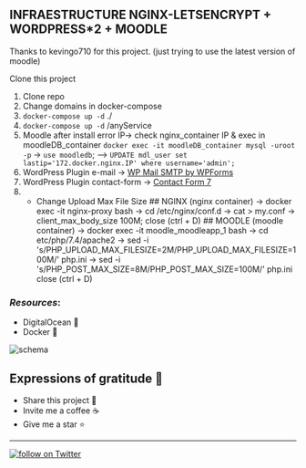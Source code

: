 ## INFRAESTRUCTURE NGINX-LETSENCRYPT + WORDPRESS*2 + MOODLE
Thanks to kevingo710 for this project.
(just trying to use the latest version of moodle)

Clone this project
  1. Clone repo
  2. Change domains in docker-compose
  2. `docker-compose up -d` ./
  3. `docker-compose up -d` /anyService
  4. Moodle after install error IP-> check nginx_container IP & exec in moodleDB_container `docker exec -it moodleDB_container mysql -uroot -p`  -> `use moodledb`;
  --> `UPDATE mdl_user set lastip='172.docker.nginx.IP' where username='admin';`
  5. WordPress Plugin e-mail -> [WP Mail SMTP by WPForms](https://es.wordpress.org/plugins/wp-mail-smtp/)
  6. WordPress Plugin contact-form -> [Contact Form 7](https://es.wordpress.org/plugins/contact-form-7/)
  7. * Change Upload Max File Size
    ## NGINX (nginx container)
      -> docker exec -it nginx-proxy bash
      -> cd /etc/nginx/conf.d
      -> cat > my.conf
      -> client_max_body_size 100M;
      close (ctrl + D)
    ## MOODLE (moodle container)
      -> docker exec -it moodle_moodleapp_1 bash
      -> cd etc/php/7.4/apache2
      -> sed -i 's/PHP_UPLOAD_MAX_FILESIZE=2M/PHP_UPLOAD_MAX_FILESIZE=100M/' php.ini
      -> sed -i 's/PHP_POST_MAX_SIZE=8M/PHP_POST_MAX_SIZE=100M/' php.ini
      close (ctrl + D)

### _Resources_:
* DigitalOcean 🛫
* Docker 🐳



![schema](./schema.png)




## Expressions of gratitude 🎁

* Share this project 📢
* Invite me a coffee ☕  
* Give me a star ⭐




---


<p>
    <a href="https://twitter.com/intent/follow?screen_name=kevingrac7">
    <img src="https://img.shields.io/twitter/follow/kevingrac7?style=social"
    alt="follow on Twitter">
    </a>
<p>
